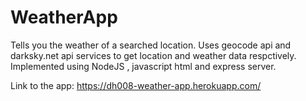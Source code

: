 # WeatherApp
Tells you the weather of a searched location. 
Uses geocode api and darksky.net api services to get location and weather data respctively.
Implemented using NodeJS , javascript html and express server.

Link to the app: https://dh008-weather-app.herokuapp.com/
